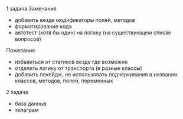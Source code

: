 1 задача
Замечания
* добавить везде модификаторы полей, методов
* форматирование кода
* автотест (хотя бы один) на логику (на существующем списке вопросов)

Пожелания
* избавиться от статиков везде где возможно
* отделить логику от транспорта (в разные классы)
* добавить пекейдж, не использовать подчеркивания в названии классов, методов, полей, переменных

2 задача
* база данных
* телеграм